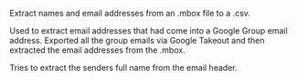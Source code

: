 Extract names and email addresses from an .mbox file to a .csv. 

Used to extract email addresses that had come into a Google Group email address.
Exported all the group emails via Google Takeout and then extracted the email addresses from the .mbox.

Tries to extract the senders full name from the email header.
